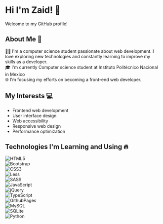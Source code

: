 # Hi I'm Zaid! 👋

Welcome to my GitHub profile!

## About Me :boy:

🧑‍💻 I'm a computer science student passionate about web development. I love exploring new technologies and constantly learning to improve my skills as a developer. <br>
:mortar_board: I'm currently Computer science student at Instituto Politécnico Nacional in Mexico<br>
🌐 I'm focusing my efforts on becoming a front-end web developer.<br>
## My Interests :computer: 
- Frontend web development
- User interface design
- Web accessibility
- Responsive web design
- Performance optimization
## Technologies I'm Learning and Using 🔥
![HTML5](https://img.shields.io/badge/html5-%23E34F26.svg?style=for-the-badge&logo=html5&logoColor=white) <br>![Bootstrap](https://img.shields.io/badge/bootstrap-%238511FA.svg?style=for-the-badge&logo=bootstrap&logoColor=white) <br>![CSS3](https://img.shields.io/badge/css3-%231572B6.svg?style=for-the-badge&logo=css3&logoColor=white) <br>![Less](https://img.shields.io/badge/less-2B4C80?style=for-the-badge&logo=less&logoColor=white) <br>![SASS](https://img.shields.io/badge/SASS-hotpink.svg?style=for-the-badge&logo=SASS&logoColor=white) <br>![JavaScript](https://img.shields.io/badge/javascript-%23323330.svg?style=for-the-badge&logo=javascript&logoColor=%23F7DF1E) <br>![jQuery](https://img.shields.io/badge/jquery-%230769AD.svg?style=for-the-badge&logo=jquery&logoColor=white) <br>![TypeScript](https://img.shields.io/badge/typescript-%23007ACC.svg?style=for-the-badge&logo=typescript&logoColor=white) <br>![GithubPages](https://img.shields.io/badge/github%20pages-121013?style=for-the-badge&logo=github&logoColor=white) <br>![MySQL](https://img.shields.io/badge/mysql-%2300000f.svg?style=for-the-badge&logo=mysql&logoColor=white) <br>![SQLite](https://img.shields.io/badge/sqlite-%2307405e.svg?style=for-the-badge&logo=sqlite&logoColor=white) <br>![Python](https://img.shields.io/badge/python-3670A0?style=for-the-badge&logo=python&logoColor=ffdd54)



